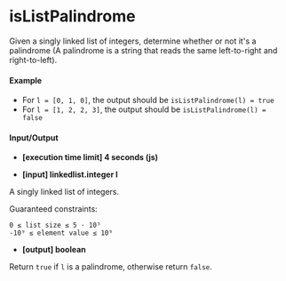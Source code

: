 # isListPalindrome

Given a singly linked list of integers, determine whether or not it's a palindrome (A palindrome is a string that reads the same left-to-right and right-to-left).

#### Example

- For `l = [0, 1, 0]`, the output should be
`isListPalindrome(l) = true`
- For `l = [1, 2, 2, 3]`, the output should be
`isListPalindrome(l) = false`

#### Input/Output

- **[execution time limit] 4 seconds (js)**

- **[input] linkedlist.integer l**

A singly linked list of integers.

Guaranteed constraints:
```
0 ≤ list size ≤ 5 · 10⁵
-10⁹ ≤ element value ≤ 10⁹
```
- **[output] boolean**

Return `true` if `l` is a palindrome, otherwise return `false`.
